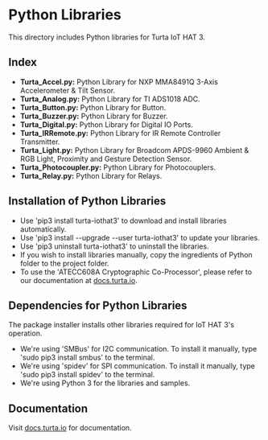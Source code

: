 # Python Libraries
This directory includes Python libraries for Turta IoT HAT 3.

## Index
* __Turta_Accel.py:__ Python Library for NXP MMA8491Q 3-Axis Accelerometer & Tilt Sensor.
* __Turta_Analog.py:__ Python Library for TI ADS1018 ADC.
* __Turta_Button.py:__ Python Library for Button.
* __Turta_Buzzer.py:__ Python Library for Buzzer.
* __Turta_Digital.py:__ Python Library for Digital IO Ports.
* __Turta_IRRemote.py:__ Python Library for IR Remote Controller Transmitter.
* __Turta_Light.py:__ Python Library for Broadcom APDS-9960 Ambient & RGB Light, Proximity and Gesture Detection Sensor.
* __Turta_Photocoupler.py:__ Python Library for Photocouplers.
* __Turta_Relay.py:__ Python Library for Relays.

## Installation of Python Libraries
* Use 'pip3 install turta-iothat3' to download and install libraries automatically.
* Use 'pip3 install --upgrade --user turta-iothat3' to update your libraries.
* Use 'pip3 uninstall turta-iothat3' to uninstall the libraries.
* If you wish to install libraries manually, copy the ingredients of Python folder to the project folder.
* To use the 'ATECC608A Cryptographic Co-Processor', please refer to our documentation at [docs.turta.io](https://docs.turta.io).

## Dependencies for Python Libraries
The package installer installs other libraries required for IoT HAT 3's operation.
* We're using 'SMBus' for I2C communication. To install it manually, type 'sudo pip3 install smbus' to the terminal.
* We're using 'spidev' for SPI communication. To install it manually, type 'sudo pip3 install spidev' to the terminal.
* We're using Python 3 for the libraries and samples.

## Documentation
Visit [docs.turta.io](https://docs.turta.io) for documentation.
